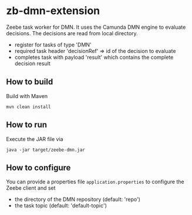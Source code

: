 # zb-dmn-extension
Zeebe task worker for DMN. It uses the Camunda DMN engine to evaluate decisions. The decisions are read from local directory.

* register for tasks of type 'DMN'
* required task header 'decisionRef' => id of the decision to evaluate
* completes task with payload 'result' which contains the complete decision result

## How to build

Build with Maven

`mvn clean install`

## How to run

Execute the JAR file via

`java -jar target/zeebe-dmn.jar`

## How to configure

You can provide a properties file `application.properties` to configure the Zeebe client and set

* the directory of the DMN repository (default: 'repo')
* the task topic (default: 'default-topic')
